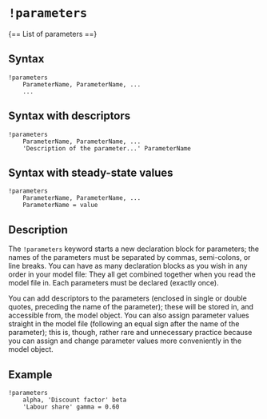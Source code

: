 # `!parameters`

{== List of parameters ==}

## Syntax

    !parameters
        ParameterName, ParameterName, ...
        ...

## Syntax with descriptors

    !parameters
        ParameterName, ParameterName, ...
        'Description of the parameter...' ParameterName

## Syntax with steady-state values

    !parameters
        ParameterName, ParameterName, ...
        ParameterName = value

## Description

The `!parameters` keyword starts a new declaration block for parameters;
the names of the parameters must be separated by commas, semi-colons, or
line breaks. You can have as many declaration blocks as you wish in any
order in your model file: They all get combined together when you read
the model file in. Each parameters must be declared (exactly once).

You can add descriptors to the parameters (enclosed in single or double
quotes, preceding the name of the parameter); these will be stored in,
and accessible from, the model object. You can also assign parameter
values straight in the model file (following an equal sign after the name
of the parameter); this is, though, rather rare and unnecessary practice
because you can assign and change parameter values more conveniently in
the model object.

## Example

    !parameters
        alpha, 'Discount factor' beta
        'Labour share' gamma = 0.60





